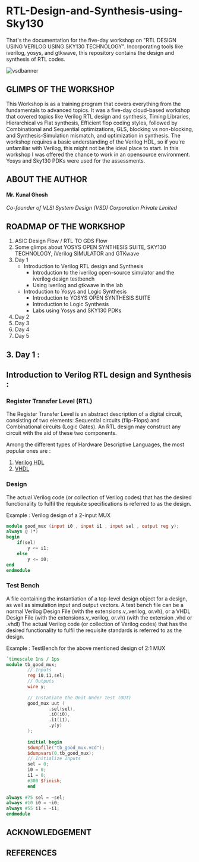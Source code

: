 # RTL-Design-and-Synthesis-using-Sky130

That's the documentation for the five-day workshop on "RTL DESIGN USING VERILOG USING SKY130 TECHNOLOGY". Incorporating tools like iverilog, yosys, and gtkwave, this repository contains the design and synthesis of RTL codes. 
<!-- Images -->
![vsdbanner](https://user-images.githubusercontent.com/61839839/123227107-e0e14a80-d4f1-11eb-828b-5e2b2c09c49a.png)

## GLIMPS OF THE WORKSHOP

This Workshop is as a training program that covers everything from the fundamentals to advanced topics. It was a five-day cloud-based workshop that covered topics like Verilog RTL design and synthesis, Timing Libraries, Hierarchical vs Flat synthesis, Efficient flop coding styles, followed by Combinational and Sequential optimizations, GLS, blocking vs non-blocking, and Synthesis-Simulation mismatch, and optimization in synthesis. The workshop requires a basic understanding of the Verilog HDL, so if you're unfamiliar with Verilog,
this might not be the ideal place to start.  In this workshop I was offered the chance to work in an opensource environment. Yosys and Sky130 PDKs were used for the assessments. 

## ABOUT THE AUTHOR 
#### Mr. Kunal Ghosh
*Co-founder of VLSI System Design (VSD) Corporation Private Limited*

## ROADMAP OF THE WORKSHOP

1. ASIC Design Flow / RTL TO GDS Flow
2. Some glimps about YOSYS OPEN SYNTHESIS SUITE, SKY130 TECHNOLOGY, iVerilog SIMULATOR and GTKwave
3. Day 1
    - Introduction to Verilog RTL design and Synthesis
      - Introduction to the iverilog open-source simulator and the iverilog design testbench
      - Using iverilog and gtkwave in the lab 
    - Introduction to Yosys and Logic Synthesis
      - Introduction to YOSYS OPEN SYNTHESIS SUITE
      - Introduction to Logic Synthesis 
      - Labs using Yosys and SKY130 PDKs
4. Day 2
5. Day 3
6. Day 4
7. Day 5

## 3. Day 1 :
## Introduction to Verilog RTL design and Synthesis :
### Register Transfer Level (RTL)
The Register Transfer Level is an abstract description of a digital circuit, consisting of two elements: Sequential circuits (flip-Flops) and Combinational circuits (Logic Gates).
An RTL design may construct any circuit with the aid of these two components. 

Among the different types of Hardware Descriptive Languages, the most popular ones are :

1. [Verilog HDL](https://en.wikipedia.org/wiki/Verilog)
2. [VHDL](https://en.wikipedia.org/wiki/VHDL)

### Design
The actual Verilog code (or collection of Verilog codes) that has the desired functionality to fulfil the requisite specifications is referred to as the design. 

Example : Verilog design of a 2-input MUX
```verilog
module good_mux (input i0 , input i1 , input sel , output reg y);
always @ (*)
begin
	if(sel)
		y <= i1;
	else 
		y <= i0;
end
endmodule
```
### Test Bench

A file containing the instantiation of a top-level design object for a design, as well as simulation input and output vectors. A test bench file can be a normal Verilog Design File (with the extensions.v,.verilog, or.vh), or a VHDL Design File (with the extensions.v,.verilog, or.vh) (with the extension .vhd or .vhdl) The actual Verilog code (or collection of Verilog codes) that has the desired functionality to fulfil the requisite standards is referred to as the design. 

Example : TestBench for the above mentioned design of 2:1 MUX

```verilog
`timescale 1ns / 1ps
module tb_good_mux;
        // Inputs
        reg i0,i1,sel;
        // Outputs
        wire y;
        
        // Instatiate the Unit Under Test (UUT)
        good_mux uut (
                .sel(sel),
                .i0(i0),
                .i1(i1),
                .y(y)
        );
        
        initial begin
        $dumpfile("tb_good_mux.vcd");
        $dumpvars(0,tb_good_mux);
        // Initialize Inputs
        sel = 0;
        i0 = 0;
        i1 = 0;
        #300 $finish;
        end
        
always #75 sel = ~sel;
always #10 i0 = ~i0;
always #55 i1 = ~i1;
endmodule
```         












## ACKNOWLEDGEMENT
## REFERENCES
  

